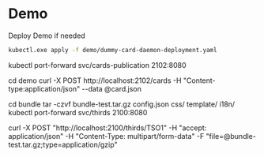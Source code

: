 # Demo

Deploy Demo if needed

```sh
kubectl.exe apply -f demo/dummy-card-daemon-deployment.yaml
```

kubectl port-forward svc/cards-publication 2102:8080

cd demo
curl -X POST http://localhost:2102/cards -H "Content-type:application/json" --data @card.json

cd bundle
tar -czvf bundle-test.tar.gz config.json css/ template/ i18n/
kubectl port-forward svc/thirds 2100:8080

curl -X POST "http://localhost:2100/thirds/TSO1" -H  "accept: application/json" -H  "Content-Type: multipart/form-data" -F "file=@bundle-test.tar.gz;type=application/gzip"